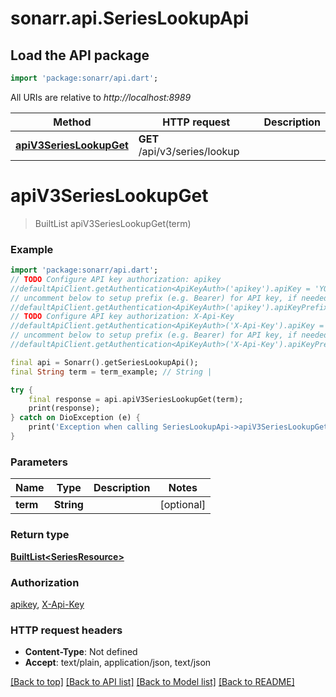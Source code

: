 # sonarr.api.SeriesLookupApi

## Load the API package
```dart
import 'package:sonarr/api.dart';
```

All URIs are relative to *http://localhost:8989*

Method | HTTP request | Description
------------- | ------------- | -------------
[**apiV3SeriesLookupGet**](SeriesLookupApi.md#apiv3serieslookupget) | **GET** /api/v3/series/lookup | 


# **apiV3SeriesLookupGet**
> BuiltList<SeriesResource> apiV3SeriesLookupGet(term)



### Example
```dart
import 'package:sonarr/api.dart';
// TODO Configure API key authorization: apikey
//defaultApiClient.getAuthentication<ApiKeyAuth>('apikey').apiKey = 'YOUR_API_KEY';
// uncomment below to setup prefix (e.g. Bearer) for API key, if needed
//defaultApiClient.getAuthentication<ApiKeyAuth>('apikey').apiKeyPrefix = 'Bearer';
// TODO Configure API key authorization: X-Api-Key
//defaultApiClient.getAuthentication<ApiKeyAuth>('X-Api-Key').apiKey = 'YOUR_API_KEY';
// uncomment below to setup prefix (e.g. Bearer) for API key, if needed
//defaultApiClient.getAuthentication<ApiKeyAuth>('X-Api-Key').apiKeyPrefix = 'Bearer';

final api = Sonarr().getSeriesLookupApi();
final String term = term_example; // String | 

try {
    final response = api.apiV3SeriesLookupGet(term);
    print(response);
} catch on DioException (e) {
    print('Exception when calling SeriesLookupApi->apiV3SeriesLookupGet: $e\n');
}
```

### Parameters

Name | Type | Description  | Notes
------------- | ------------- | ------------- | -------------
 **term** | **String**|  | [optional] 

### Return type

[**BuiltList&lt;SeriesResource&gt;**](SeriesResource.md)

### Authorization

[apikey](../README.md#apikey), [X-Api-Key](../README.md#X-Api-Key)

### HTTP request headers

 - **Content-Type**: Not defined
 - **Accept**: text/plain, application/json, text/json

[[Back to top]](#) [[Back to API list]](../README.md#documentation-for-api-endpoints) [[Back to Model list]](../README.md#documentation-for-models) [[Back to README]](../README.md)

